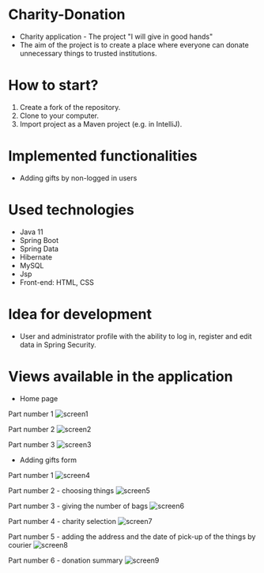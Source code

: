 # Charity-Donation
* Charity application - The project "I will give in good hands"
* The aim of the project is to create a place where everyone can donate unnecessary things to trusted institutions.
# How to start?
1. Create a fork of the repository.
2. Clone to your computer.
3. Import project as a Maven project (e.g. in IntelliJ).
# Implemented functionalities
* Adding gifts by non-logged in users
# Used technologies
* Java 11
* Spring Boot
* Spring Data
* Hibernate
* MySQL
* Jsp
* Front-end: HTML, CSS
# Idea for development
* User and administrator profile with the ability to log in, register and edit data in Spring Security.
# Views available in the application
* Home page

Part number 1
![screen1](https://user-images.githubusercontent.com/72383528/131216414-04b924a5-413d-4208-b43d-844ecfc256d0.png)

Part number 2
![screen2](https://user-images.githubusercontent.com/72383528/131216421-3a16e017-75ba-4673-9293-77a5dcb7e21b.png)

Part number 3
![screen3](https://user-images.githubusercontent.com/72383528/131216423-ce9e9cc2-5882-46ec-bafa-5126fbcee92b.png)

* Adding gifts form

Part number 1
![screen4](https://user-images.githubusercontent.com/72383528/131216575-8633b05a-e361-416a-9069-d0e40c682701.png)

Part number 2 - choosing things
![screen5](https://user-images.githubusercontent.com/72383528/131216594-12976ba2-f3cc-4a7a-85c5-744231d3b4f2.png)

Part number 3 - giving the number of bags
![screen6](https://user-images.githubusercontent.com/72383528/131216624-8579f2db-d944-4d8a-ab9a-3bd643b1885a.png)

Part number 4 - charity selection
![screen7](https://user-images.githubusercontent.com/72383528/131216668-c73327fd-299f-4176-90ea-ec31980801b1.png)

Part number 5 - adding the address and the date of pick-up of the things by courier
![screen8](https://user-images.githubusercontent.com/72383528/131216754-2dcb7e97-a258-4db4-862e-399b587aaa8f.png)

Part number 6 - donation summary
![screen9](https://user-images.githubusercontent.com/72383528/131216769-793f6319-64dc-42ec-bb3b-c92567bd97ab.png)
